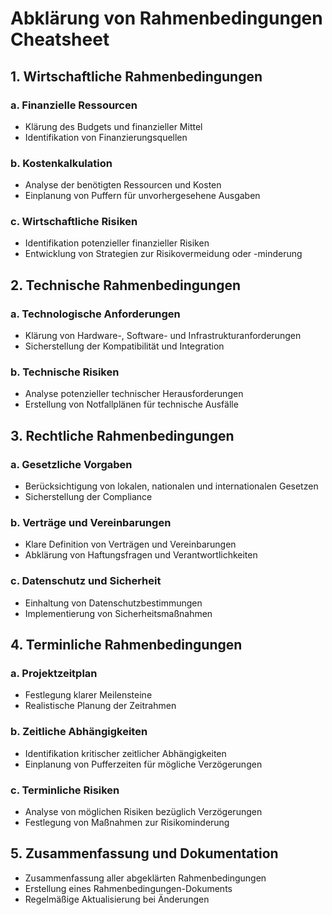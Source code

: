 # Abklärung von Rahmenbedingungen Cheatsheet

## 1. Wirtschaftliche Rahmenbedingungen
### a. Finanzielle Ressourcen
- Klärung des Budgets und finanzieller Mittel
- Identifikation von Finanzierungsquellen

### b. Kostenkalkulation
- Analyse der benötigten Ressourcen und Kosten
- Einplanung von Puffern für unvorhergesehene Ausgaben

### c. Wirtschaftliche Risiken
- Identifikation potenzieller finanzieller Risiken
- Entwicklung von Strategien zur Risikovermeidung oder -minderung

## 2. Technische Rahmenbedingungen
### a. Technologische Anforderungen
- Klärung von Hardware-, Software- und Infrastrukturanforderungen
- Sicherstellung der Kompatibilität und Integration

### b. Technische Risiken
- Analyse potenzieller technischer Herausforderungen
- Erstellung von Notfallplänen für technische Ausfälle

## 3. Rechtliche Rahmenbedingungen
### a. Gesetzliche Vorgaben
- Berücksichtigung von lokalen, nationalen und internationalen Gesetzen
- Sicherstellung der Compliance

### b. Verträge und Vereinbarungen
- Klare Definition von Verträgen und Vereinbarungen
- Abklärung von Haftungsfragen und Verantwortlichkeiten

### c. Datenschutz und Sicherheit
- Einhaltung von Datenschutzbestimmungen
- Implementierung von Sicherheitsmaßnahmen

## 4. Terminliche Rahmenbedingungen
### a. Projektzeitplan
- Festlegung klarer Meilensteine
- Realistische Planung der Zeitrahmen

### b. Zeitliche Abhängigkeiten
- Identifikation kritischer zeitlicher Abhängigkeiten
- Einplanung von Pufferzeiten für mögliche Verzögerungen

### c. Terminliche Risiken
- Analyse von möglichen Risiken bezüglich Verzögerungen
- Festlegung von Maßnahmen zur Risikominderung

## 5. Zusammenfassung und Dokumentation
- Zusammenfassung aller abgeklärten Rahmenbedingungen
- Erstellung eines Rahmenbedingungen-Dokuments
- Regelmäßige Aktualisierung bei Änderungen

